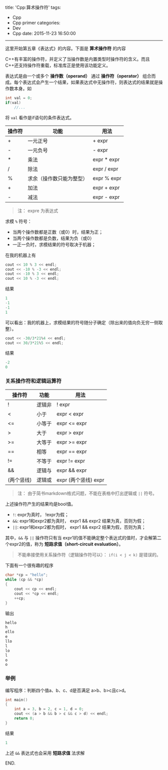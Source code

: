 title: 'Cpp:算术操作符'
tags:
  - Cpp
  - Cpp primer
categories:
  - Dev
  - Cpp
date: 2015-11-23 16:50:00
---

这里开始第五章《表达式》的内容。下面是 **算术操作符** 的内容

C++有丰富的操作符，并定义了当操作数是内置类型时操作符的含义。而且C++还支持操作符重载，标准库正是使用该功能定义。

<!-- more -->

表达式是由一个或多个 **操作数（operand）** 通过 **操作符（operator）** 组合而成。每个表达式会产生一个结果，如果表达式中无操作符，则表达式的结果就是操作数本身。如

```C++
int val = 0;
if(val)
	//...
```

将 `val` 看作是if语句的条件表达式。

|操作符|功能|用法|
|--|--|--|
|+|一元正号|+ expr|
|-|一元负号|- expr|
|\*|乘法|expr \* expr|
|/|除法|expr / expr|
|%|求余（操作数只能为整型）|expr % expr|
|+|加法|expr + expr|
|-|减法|expr - expr|

> 注： expre 为表达式

求模 `%` 符号：

- 当两个操作数都是正数（或0）时，结果为正；
- 当两个操作数都是负数，结果为负（或0）
- 一正一负时，求模结果的符号取决于机器；

在我的机器上有

```C++
cout << 10 % 3 << endl;
cout << -10 % -3 << endl;
cout << -10 % 3 << endl;
cout << 10 % -3 << endl;
```

结果

```C++
1
-1
-1
1
```

可以看出：我的机器上，求模结果的符号随分子确定（除出来的值向负无穷一侧取整）。

```C++
cout << -30/3*21%4 << endl;
cout << 30/3*21%5 << endl;
```

结果

```C++
-2
0
```

### 关系操作符和逻辑运算符 ###

|操作符|功能|用法|
|--|--|--|
|!|逻辑非|! expr|
|<|小于|expr < expr|
|<=|小等于|expr <= expr|
|>|大于|expr > expr|
|>=|大等于|expr >= expr|
|==|相等|expr == expr|
|!=|不等于|expr != expr|
|&&|逻辑与|expr && expr|
|(两个竖线)|逻辑或|expr (两个竖线) expr|

> 注： 由于简书markdown格式问题，不能在表格中打出逻辑或 `||` 符号。

上述操作符产生的结果均是bool值。

- `!`: expr为真时， !expr为假；
- `&&`: expr1和expr2都为真时， expr1 && expr2 结果为真，否则为假；
- `||`: expr1和expr2都为假时， expr1 && expr2 结果为假，否则为真；

其中，`&&` 与 `||` 操作符只有当 expr1的值不能确定整个表达式的值时，才会解第二个expr2的值，称为 **短路求值（short-circuit evaluation）**。

> 不能串接使用关系操作符（逻辑操作符可以）： `if(i < j < k)` 是错误的。

下面有一个很有趣的程序

```C++
char *cp = "hello";
while (cp && *cp)
{
	cout << cp << endl;
	cout << *cp << endl;
	++cp;
}
```

输出

```C++
hello
h
ello
e
llo
l
lo
l
o
o
```

### 举例 ###

编写程序：判断四个值a、b、c、d是否满足 a>b、b>c且c>d。

```C++
int main()
{
	int a = 3, b = 2, c = 1, d = 0;
	cout << (a > b && b > c && c > d) << endl;
	return 0;
}
```

结果

```C++
1
```

上述 `&&` 表达式也会采用 **短路求值** 法求解

END.